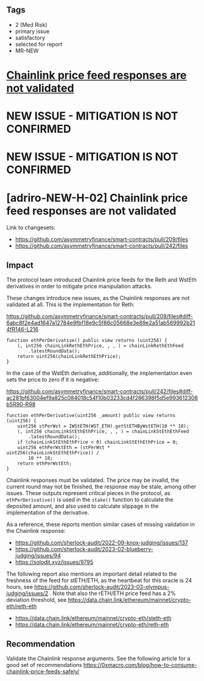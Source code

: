 ## Tags

- 2 (Med Risk)
- primary issue
- satisfactory
- selected for report
- MR-NEW

# [Chainlink price feed responses are not validated](https://github.com/code-423n4/2023-05-asymmetry-mitigation-findings/issues/60) 

# NEW ISSUE - MITIGATION IS NOT CONFIRMED
# NEW ISSUE - MITIGATION IS NOT CONFIRMED

# [adriro-NEW-H-02] Chainlink price feed responses are not validated

Link to changesets:

- https://github.com/asymmetryfinance/smart-contracts/pull/209/files
- https://github.com/asymmetryfinance/smart-contracts/pull/242/files

## Impact

The protocol team introduced Chainlink price feeds for the Reth and WstEth derivatives in order to mitigate price manipulation attacks. 

These changes introduce new issues, as the Chainlink responses are not validated at all. This is the implementation for Reth:

https://github.com/asymmetryfinance/smart-contracts/pull/209/files#diff-6abc8f2e4ad1647a12784e9fbf18e9c5f86c05668e3e89e2a51ab569992b214fR146-L216

```solidity
function ethPerDerivative() public view returns (uint256) {
    (, int256 chainLinkRethEthPrice, , , ) = chainLinkRethEthFeed
        .latestRoundData();
    return uint256(chainLinkRethEthPrice);
}
```

In the case of the WstEth derivative, additionally, the implementation even sets the price to zero if it is negative:

https://github.com/asymmetryfinance/smart-contracts/pull/242/files#diff-ac281bf63004ef9a825c084018c54f10b03233cd4f286398f5d5e993612308b5R90-R98

```solidity
function ethPerDerivative(uint256 _amount) public view returns (uint256) {
    uint256 stPerWst = IWStETH(WST_ETH).getStETHByWstETH(10 ** 18);
    (, int256 chainLinkStEthEthPrice, , , ) = chainLinkStEthEthFeed
        .latestRoundData();
    if (chainLinkStEthEthPrice < 0) chainLinkStEthEthPrice = 0;
    uint256 ethPerWstEth = (stPerWst * uint256(chainLinkStEthEthPrice)) /
        10 ** 18;
    return ethPerWstEth;
}
```

Chainlink responses must be validated. The price may be invalid, the current round may not be finished, the response may be stale, among other issues. These outputs represent critical pieces in the protocol, as `ethPerDerivative()` is used in the `stake()` function to calculate the deposited amount, and also used to calculate slippage in the implementation of the derivative.

As a reference, these reports mention similar cases of missing validation in the Chainlink response:

- https://github.com/sherlock-audit/2022-09-knox-judging/issues/137
- https://github.com/sherlock-audit/2023-02-blueberry-judging/issues/94
- https://solodit.xyz/issues/9795

The following report also mentions an important detail related to the freshness of the feed for stETH/ETH, as the heartbeat for this oracle is 24 hours, see https://github.com/sherlock-audit/2023-03-olympus-judging/issues/2 . Note that also the rETH/ETH price feed has a 2% deviation threshold, see https://data.chain.link/ethereum/mainnet/crypto-eth/reth-eth

- https://data.chain.link/ethereum/mainnet/crypto-eth/steth-eth
- https://data.chain.link/ethereum/mainnet/crypto-eth/reth-eth

## Recommendation

Validate the Chainlink response arguments. See the following article for a good set of recommendations https://0xmacro.com/blog/how-to-consume-chainlink-price-feeds-safely/

